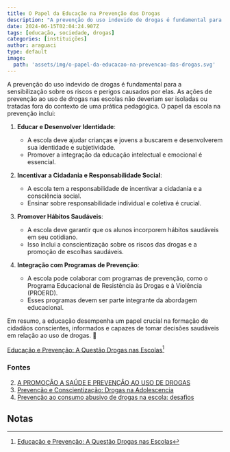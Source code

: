 ```yaml
---
title: O Papel da Educação na Prevenção das Drogas
description: "A prevenção do uso indevido de drogas é fundamental para a sensibilização sobre os riscos e perigos causados por elas."
date: 2024-06-15T02:04:24.907Z
tags: [educação, sociedade, drogas]
categories: [instituições]
author: araguaci
type: default
image:
  path: 'assets/img/o-papel-da-educacao-na-prevencao-das-drogas.svg'
---
```


A prevenção do uso indevido de drogas é fundamental para a sensibilização sobre os riscos e perigos causados por elas. As ações de prevenção ao uso de drogas nas escolas não deveriam ser isoladas ou tratadas fora do contexto de uma prática pedagógica. O papel da escola na prevenção inclui:

1. **Educar e Desenvolver Identidade**:
   - A escola deve ajudar crianças e jovens a buscarem e desenvolverem sua identidade e subjetividade.
   - Promover a integração da educação intelectual e emocional é essencial.

2. **Incentivar a Cidadania e Responsabilidade Social**:
   - A escola tem a responsabilidade de incentivar a cidadania e a consciência social.
   - Ensinar sobre responsabilidade individual e coletiva é crucial.

3. **Promover Hábitos Saudáveis**:
   - A escola deve garantir que os alunos incorporem hábitos saudáveis em seu cotidiano.
   - Isso inclui a conscientização sobre os riscos das drogas e a promoção de escolhas saudáveis.

4. **Integração com Programas de Prevenção**:
   - A escola pode colaborar com programas de prevenção, como o Programa Educacional de Resistência às Drogas e à Violência (PROERD).
   - Esses programas devem ser parte integrante da abordagem educacional.

Em resumo, a educação desempenha um papel crucial na formação de cidadãos conscientes, informados e capazes de tomar decisões saudáveis em relação ao uso de drogas. 🌟

[Educação e Prevenção: A Questão Drogas nas Escolas](https://meuartigo.brasilescola.uol.com.br/educacao/educacao-prevencao-questao-drogas-nas-escolas.htm)[^1]

### Fontes

2. [A PROMOÇÃO A SAÚDE E PREVENÇÃO AO USO DE DROGAS](https://bing.com/search?q=papel+da+educa%c3%a7%c3%a3o+na+preven%c3%a7%c3%a3o+do+uso+de+drogas)
3. [Prevenção e Conscientização: Drogas na Adolescencia](https://clinicasvillela.com.br/drogas-na-adolescencia/)
4. [Prevenção ao consumo abusivo de drogas na escola: desafios](https://www.scielo.br/j/ep/a/wjPTbvr3DKY9FCpLZPCdt8M/)

## Notas

[^1]: [Educação e Prevenção: A Questão Drogas nas Escolas](https://meuartigo.brasilescola.uol.com.br/educacao/educacao-prevencao-questao-drogas-nas-escolas.htm)
